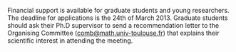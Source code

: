 Financial support is available for graduate students and young researchers. The deadline for applications is the 24th of March 2013. Graduate students should ask their Ph.D supervisor to send a recommendation letter to the Organising Committee ([comb@math.univ-toulouse.fr](mailto:comb@math.univ-toulouse.fr)) that explains their scientific interest in attending the meeting.



